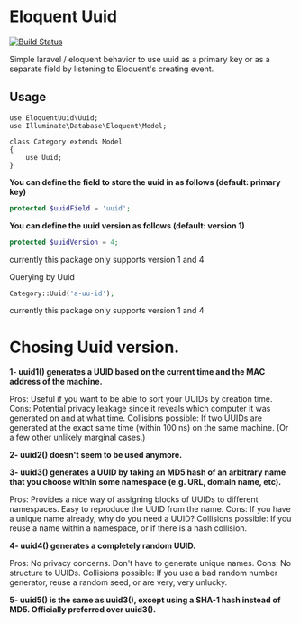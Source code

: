 # Eloquent Uuid

[![Build Status](https://travis-ci.org/sleimanx2/eloquent-uuid.svg?branch=master)](https://travis-ci.org/sleimanx2/eloquent-uuid)

Simple laravel / eloquent behavior to use uuid as a primary key or as a separate field by listening to Eloquent's creating event.

## Usage

```
use EloquentUuid\Uuid;
use Illuminate\Database\Eloquent\Model;

class Category extends Model
{
    use Uuid;
}
```

**You can define the field to store the uuid in as follows (default: primary key)**

```php
protected $uuidField = 'uuid';
```

**You can define the uuid version as follows (default: version 1)**

```php
protected $uuidVersion = 4;
```

currently this package only supports version 1 and 4

Querying by Uuid

```php
Category::Uuid('a-uu-id');
```

currently this package only supports version 1 and 4

# Chosing Uuid version.

**1- uuid1() generates a UUID based on the current time and the MAC address of the machine.**

Pros: Useful if you want to be able to sort your UUIDs by creation time. Cons: Potential privacy leakage since it reveals which computer it was generated on and at what time. Collisions possible: If two UUIDs are generated at the exact same time (within 100 ns) on the same machine. (Or a few other unlikely marginal cases.)

**2- uuid2() doesn't seem to be used anymore.**

**3- uuid3() generates a UUID by taking an MD5 hash of an arbitrary name that you choose within some namespace (e.g. URL, domain name, etc).**

Pros: Provides a nice way of assigning blocks of UUIDs to different namespaces. Easy to reproduce the UUID from the name. Cons: If you have a unique name already, why do you need a UUID? Collisions possible: If you reuse a name within a namespace, or if there is a hash collision.

**4- uuid4() generates a completely random UUID.**

Pros: No privacy concerns. Don't have to generate unique names. Cons: No structure to UUIDs. Collisions possible: If you use a bad random number generator, reuse a random seed, or are very, very unlucky.

**5- uuid5() is the same as uuid3(), except using a SHA-1 hash instead of MD5\. Officially preferred over uuid3().**

